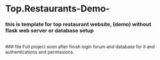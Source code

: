 # Top.Restaurants-Demo-
### this is template for top restaurant website, (demo) without flask web server or database setup 
<br>
### file Full project soon after finish login forum and database for it and authentications and permissions.  
